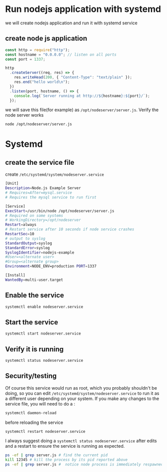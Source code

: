 # Run nodejs application with systemd

we will create nodejs application and run it with systemd service

## create node js application
```javascript
const http = require("http");
const hostname = "0.0.0.0"; // listen on all ports
const port = 1337;

http
  .createServer((req, res) => {
    res.writeHead(200, { "Content-Type": "text/plain" });
    res.end("hello world\n");
  })
  .listen(port, hostname, () => {
    console.log(`Server running at http://${hostname}:${port}/`);
  });
```

we will save this file(for example) as `/opt/nodeserver/server.js`. 
Verify the node server works

```bash
node /opt/nodeserver/server.js
```

# Systemd
## create the service file
create `/etc/systemd/system/nodeserver.service`

```bash
[Unit]
Description=Node.js Example Server
# Requires=After=mysql.service       
# Requires the mysql service to run first

[Service]
ExecStart=/usr/bin/node /opt/nodeserver/server.js
# Required on some systems
# WorkingDirectory=/opt/nodeserver
Restart=always
# Restart service after 10 seconds if node service crashes
RestartSec=10
# output to syslog
StandardOutput=syslog
StandardError=syslog
SyslogIdentifier=nodejs-example
#User=<alternate user>
#Group=<alternate group>
Environment=NODE_ENV=production PORT=1337

[Install]
WantedBy=multi-user.target
```

## Enable the service
```bash
systemctl enable nodeserver.service
```

## Start the service
```bash
systemctl start nodeserver.service
```

## Verify it is running
```bash
systemctl status nodeserver.service
```
## Security/testing
Of course this service would run as root, which you probably shouldn't be doing, so you can edit `/etc/systemd/system/nodeserver.service` to run it as a different user depending on your system. If you make any changes to the service file, you will need to do a :
```bash
systemctl daemon-reload
```

before reloading the service
```bash
systemctl restart nodeserver.service
```
I always suggest doing a `systemctl status nodeserver.service` after edits and a restart to ensure the service is running as expected.

```bash
ps -ef | grep server.js # find the current pid
kill 12345 # kill the process by its pid reported above
ps -ef | grep server.js #  notice node process is immediately respawned with a different pid
```

